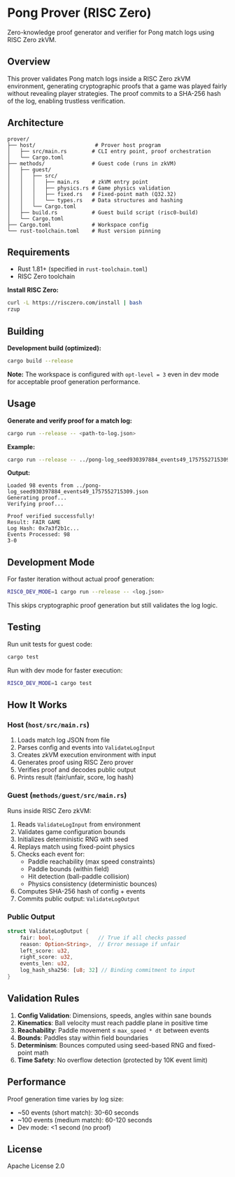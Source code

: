 # Pong Prover (RISC Zero)

Zero-knowledge proof generator and verifier for Pong match logs using RISC Zero zkVM.

## Overview

This prover validates Pong match logs inside a RISC Zero zkVM environment, generating cryptographic proofs that a game was played fairly without revealing player strategies. The proof commits to a SHA-256 hash of the log, enabling trustless verification.

## Architecture

```
prover/
├── host/                   # Prover host program
│   ├── src/main.rs        # CLI entry point, proof orchestration
│   └── Cargo.toml
├── methods/               # Guest code (runs in zkVM)
│   ├── guest/
│   │   ├── src/
│   │   │   ├── main.rs    # zkVM entry point
│   │   │   ├── physics.rs # Game physics validation
│   │   │   ├── fixed.rs   # Fixed-point math (Q32.32)
│   │   │   └── types.rs   # Data structures and hashing
│   │   └── Cargo.toml
│   ├── build.rs           # Guest build script (risc0-build)
│   └── Cargo.toml
├── Cargo.toml             # Workspace config
└── rust-toolchain.toml    # Rust version pinning
```

## Requirements

- Rust 1.81+ (specified in `rust-toolchain.toml`)
- RISC Zero toolchain

**Install RISC Zero:**
```bash
curl -L https://risczero.com/install | bash
rzup
```

## Building

**Development build (optimized):**
```bash
cargo build --release
```

**Note:** The workspace is configured with `opt-level = 3` even in dev mode for acceptable proof generation performance.

## Usage

**Generate and verify proof for a match log:**
```bash
cargo run --release -- <path-to-log.json>
```

**Example:**
```bash
cargo run --release -- ../pong-log_seed930397884_events49_1757552715309.json
```

**Output:**
```
Loaded 98 events from ../pong-log_seed930397884_events49_1757552715309.json
Generating proof...
Verifying proof...

Proof verified successfully!
Result: FAIR GAME
Log Hash: 0x7a3f2b1c...
Events Processed: 98
3-0
```

## Development Mode

For faster iteration without actual proof generation:
```bash
RISC0_DEV_MODE=1 cargo run --release -- <log.json>
```

This skips cryptographic proof generation but still validates the log logic.

## Testing

Run unit tests for guest code:
```bash
cargo test
```

Run with dev mode for faster execution:
```bash
RISC0_DEV_MODE=1 cargo test
```

## How It Works

### Host (`host/src/main.rs`)

1. Loads match log JSON from file
2. Parses config and events into `ValidateLogInput`
3. Creates zkVM execution environment with input
4. Generates proof using RISC Zero prover
5. Verifies proof and decodes public output
6. Prints result (fair/unfair, score, log hash)

### Guest (`methods/guest/src/main.rs`)

Runs inside RISC Zero zkVM:

1. Reads `ValidateLogInput` from environment
2. Validates game configuration bounds
3. Initializes deterministic RNG with seed
4. Replays match using fixed-point physics
5. Checks each event for:
   - Paddle reachability (max speed constraints)
   - Paddle bounds (within field)
   - Hit detection (ball-paddle collision)
   - Physics consistency (deterministic bounces)
6. Computes SHA-256 hash of config + events
7. Commits public output: `ValidateLogOutput`

### Public Output

```rust
struct ValidateLogOutput {
    fair: bool,              // True if all checks passed
    reason: Option<String>,  // Error message if unfair
    left_score: u32,
    right_score: u32,
    events_len: u32,
    log_hash_sha256: [u8; 32] // Binding commitment to input
}
```

## Validation Rules

1. **Config Validation**: Dimensions, speeds, angles within sane bounds
2. **Kinematics**: Ball velocity must reach paddle plane in positive time
3. **Reachability**: Paddle movement ≤ `max_speed * dt` between events
4. **Bounds**: Paddles stay within field boundaries
5. **Determinism**: Bounces computed using seed-based RNG and fixed-point math
6. **Time Safety**: No overflow detection (protected by 10K event limit)

## Performance

Proof generation time varies by log size:
- ~50 events (short match): 30-60 seconds
- ~100 events (medium match): 60-120 seconds
- Dev mode: <1 second (no proof)

## License

Apache License 2.0
